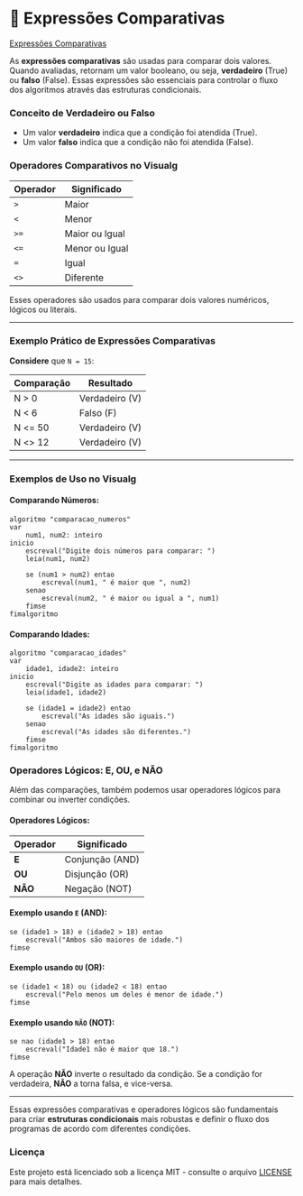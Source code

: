 
# 🧮 Expressões Comparativas

<a href="/Expressoes_comparativas/Expressoes_comparativas.alg">Expressões Comparativas</a>

As **expressões comparativas** são usadas para comparar dois valores. Quando avaliadas, retornam um valor booleano, ou seja, **verdadeiro** (True) ou **falso** (False). Essas expressões são essenciais para controlar o fluxo dos algoritmos através das estruturas condicionais.

### Conceito de Verdadeiro ou Falso

- Um valor **verdadeiro** indica que a condição foi atendida (True).
- Um valor **falso** indica que a condição não foi atendida (False).

### Operadores Comparativos no Visualg

| Operador | Significado     |
|----------|-----------------|
| `>`      | Maior           |
| `<`      | Menor           |
| `>=`     | Maior ou Igual   |
| `<=`     | Menor ou Igual   |
| `=`      | Igual           |
| `<>`     | Diferente       |

Esses operadores são usados para comparar dois valores numéricos, lógicos ou literais.

---

### Exemplo Prático de Expressões Comparativas

**Considere** que `N = 15`:

| Comparação        | Resultado     |
|-------------------|---------------|
| N > 0             | Verdadeiro (V)|
| N < 6             | Falso (F)     |
| N <= 50           | Verdadeiro (V)|
| N <> 12           | Verdadeiro (V)|

---

### Exemplos de Uso no Visualg

#### Comparando Números:

```portugol
algoritmo "comparacao_numeros"
var
    num1, num2: inteiro
inicio
    escreval("Digite dois números para comparar: ")
    leia(num1, num2)
    
    se (num1 > num2) entao
        escreval(num1, " é maior que ", num2)
    senao
        escreval(num2, " é maior ou igual a ", num1)
    fimse
fimalgoritmo
```

#### Comparando Idades:

```portugol
algoritmo "comparacao_idades"
var
    idade1, idade2: inteiro
inicio
    escreval("Digite as idades para comparar: ")
    leia(idade1, idade2)
    
    se (idade1 = idade2) entao
        escreval("As idades são iguais.")
    senao
        escreval("As idades são diferentes.")
    fimse
fimalgoritmo
```

### Operadores Lógicos: E, OU, e NÃO

Além das comparações, também podemos usar operadores lógicos para combinar ou inverter condições.

#### Operadores Lógicos:

| Operador | Significado |
|----------|-------------|
| **E**    | Conjunção (AND) |
| **OU**   | Disjunção (OR) |
| **NÃO**  | Negação (NOT) |

#### Exemplo usando `E` (AND):

```portugol
se (idade1 > 18) e (idade2 > 18) entao
    escreval("Ambos são maiores de idade.")
fimse
```

#### Exemplo usando `OU` (OR):

```portugol
se (idade1 < 18) ou (idade2 < 18) entao
    escreval("Pelo menos um deles é menor de idade.")
fimse
```

#### Exemplo usando `NÃO` (NOT):

```portugol
se nao (idade1 > 18) entao
    escreval("Idade1 não é maior que 18.")
fimse
```

A operação **NÃO** inverte o resultado da condição. Se a condição for verdadeira, **NÃO** a torna falsa, e vice-versa.

---

Essas expressões comparativas e operadores lógicos são fundamentais para criar **estruturas condicionais** mais robustas e definir o fluxo dos programas de acordo com diferentes condições.

### Licença

Este projeto está licenciado sob a licença MIT - consulte o arquivo [LICENSE](/LICENSE.md) para mais detalhes.
